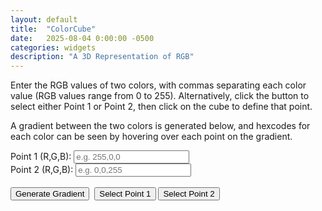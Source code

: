 ```yaml
---
layout: default
title:  "ColorCube"
date:   2025-08-04 0:00:00 -0500
categories: widgets
description: "A 3D Representation of RGB"
---
```


Enter the RGB values of two colors, with commas separating each color value (RGB values range from 0 to 255). Alternatively, click the button to select either Point 1 or Point 2, then click on the cube to define that point.

A gradient between the two colors is generated below, and hexcodes for each color can be seen by hovering over each point on the gradient.

<style>
  canvas {
    -webkit-user-drag: none;
    user-select: none;
  }
</style>

<form id="rgb-form" style="background: transparent; border: none;">
  <label>
  Point 1 (R,G,B): 
  <input type="text" id="point1" placeholder="e.g. 255,0,0" />
  <span id="hex1" style="margin-left: 10px; font-family: monospace;"></span>
</label>
<br />
<label>
  Point 2 (R,G,B): 
  <input type="text" id="point2" placeholder="e.g. 0,0,255" />
  <span id="hex2" style="margin-left: 10px; font-family: monospace;"></span>
</label><br /><br />
  <button type="submit" id="plot-btn">Generate Gradient</button>&nbsp;
  <button type="button" id="select-p1">Select Point 1</button>
  <button type="button" id="select-p2">Select Point 2</button>  
</form>

<script type="importmap">
  {
    "imports": {
      "three": "https://unpkg.com/three/build/three.module.js",
      "three/addons/": "https://unpkg.com/three/examples/jsm/"
    }
  }
</script>

<div id="cube-container">
  <canvas id="hud-canvas" style="position:absolute; pointer-events:auto; z-index:10;"></canvas>
  <div id="hud-hover-area"></div>
  <script type="module" src="/assets/js/colorcube.js"></script>
</div>

<div id="tooltip" style="
  position: absolute;
  pointer-events: none;
  background: white;
  padding: 4px 8px;
  border: 1px solid #ccc;
  font-family: monospace;
  font-size: 12px;
  border-radius: 4px;
  display: none;
  z-index: 100;">
</div>